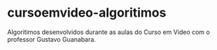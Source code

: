 # cursoemvideo-algoritimos
 Algoritimos desenvolvidos durante as aulas do Curso em Vídeo com o professor Gustavo Guanabara.
